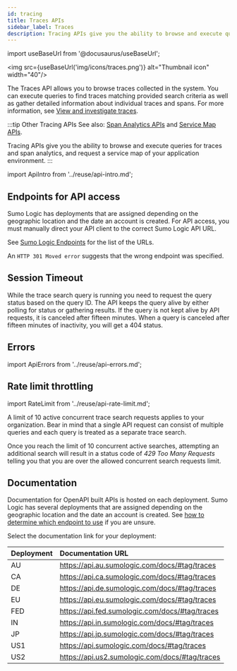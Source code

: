 ```yaml
---
id: tracing
title: Traces APIs
sidebar_label: Traces
description: Tracing APIs give you the ability to browse and execute queries for traces and span analytics, and request a service map of your application environment.
---
```


import useBaseUrl from '@docusaurus/useBaseUrl';

<img src={useBaseUrl('img/icons/traces.png')} alt="Thumbnail icon" width="40"/>

The Traces API allows you to browse traces collected in the system. You can execute queries to find traces matching provided search criteria as well as gather detailed information about individual traces and spans. For more information, see [View and investigate traces](/docs/apm/traces/view-and-investigate-traces).

:::tip Other Tracing APIs
See also: [Span Analytics APIs](/docs/api/span-analytics) and [Service Map APIs](/docs/api/service-map).

Tracing APIs give you the ability to browse and execute queries for traces and span analytics, and request a service map of your application environment.
:::

import ApiIntro from '../reuse/api-intro.md';

<ApiIntro/>

## Endpoints for API access  

Sumo Logic has deployments that are assigned depending on the geographic location and the date an account is created. For API access, you must manually direct your API client to the correct Sumo Logic API URL.

See [Sumo Logic Endpoints](/docs/api/getting-started#sumo-logic-endpoints-by-deployment-and-firewall-security) for the list of the URLs.

An `HTTP 301 Moved error` suggests that the wrong endpoint was specified.

## Session Timeout

While the trace search query is running you need to request the query status based on the query ID. The API keeps the query alive by either polling for status or gathering results. If the query is not kept alive by API requests, it is canceled after fifteen minutes. When a query is canceled after fifteen minutes of inactivity, you will get a 404 status.

## Errors  

import ApiErrors from '../reuse/api-errors.md';

<ApiErrors/>

## Rate limit throttling  

import RateLimit from '../reuse/api-rate-limit.md';

<RateLimit/>

A limit of 10 active concurrent trace search requests applies to your organization. Bear in mind that a single API request can consist of multiple queries and each query is treated as a separate trace search.

Once you reach the limit of 10 concurrent active searches, attempting an additional search will result in a status code of _429 Too Many Requests_ telling you that you are over the allowed concurrent search requests limit.


## Documentation

Documentation for OpenAPI built APIs is hosted on each deployment. Sumo Logic has several deployments that are assigned depending on the geographic location and the date an account is created. See [how to determine which endpoint to use](/docs/api/getting-started#which-endpoint-should-i-should-use) if you are unsure.

Select the documentation link for your deployment:

| Deployment | Documentation URL                              |
|:------------|:------------------------------------------------|
| AU         | https://api.au.sumologic.com/docs/#tag/traces  |
| CA         | https://api.ca.sumologic.com/docs/#tag/traces  |
| DE         | https://api.de.sumologic.com/docs/#tag/traces  |
| EU         | https://api.eu.sumologic.com/docs/#tag/traces  |
| FED        | https://api.fed.sumologic.com/docs/#tag/traces |
| IN         | https://api.in.sumologic.com/docs/#tag/traces  |
| JP         | https://api.jp.sumologic.com/docs/#tag/traces  |
| US1        | https://api.sumologic.com/docs/#tag/traces     |
| US2        | https://api.us2.sumologic.com/docs/#tag/traces |
